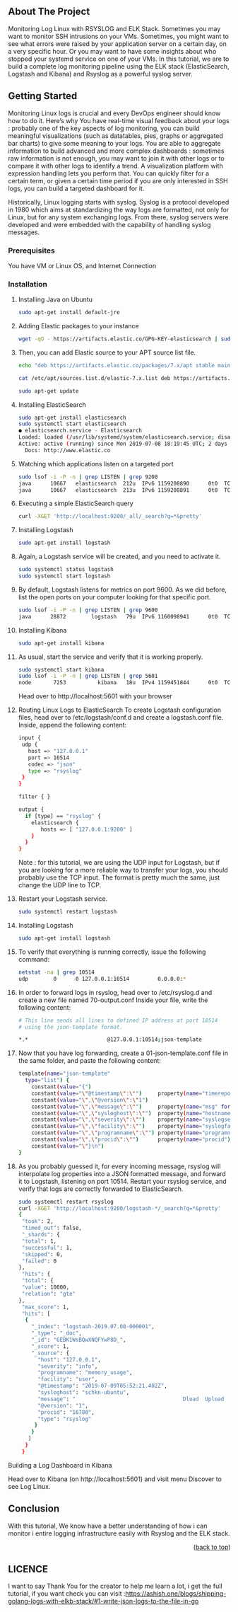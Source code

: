 <!-- ABOUT THE PROJECT -->
## About The Project

Monitoring Log Linux with RSYSLOG and ELK Stack. Sometimes you may want to monitor SSH intrusions on your VMs. Sometimes, you might want to see what errors were raised by your application server on a certain day, on a very specific hour. Or you may want to have some insights about who stopped your systemd service on one of your VMs. In this tutorial, we are to build a complete log monitoring pipeline using the ELK stack (ElasticSearch, Logstash and Kibana) and Rsyslog as a powerful syslog server.

<!-- GETTING STARTED -->
## Getting Started

Monitoring Linux logs is crucial and every DevOps engineer should know how to do it. Here’s why You have real-time visual feedback about your logs : probably one of the key aspects of log monitoring, you can build meaningful visualizations (such as datatables, pies, graphs or aggregated bar charts) to give some meaning to your logs. You are able to aggregate information to build advanced and more complex dashboards : sometimes raw information is not enough, you may want to join it with other logs or to compare it with other logs to identify a trend. A visualization platform with expression handling lets you perform that. You can quickly filter for a certain term, or given a certain time period  if you are only interested in SSH logs, you can build a targeted dashboard for it.

Historically, Linux logging starts with syslog. Syslog is a protocol developed in 1980 which aims at standardizing the way logs are formatted, not only for 
Linux, but for any system exchanging logs. From there, syslog servers were developed and were embedded with the capability of handling syslog messages. 

### Prerequisites

You have VM or Linux OS, and Internet Connection 

### Installation

1. Installing Java on Ubuntu
   ```sh
   sudo apt-get install default-jre
   ```
2. Adding Elastic packages to your instance
   ```sh
   wget -qO - https://artifacts.elastic.co/GPG-KEY-elasticsearch | sudo apt-key add -
   ```
3. Then, you can add Elastic source to your APT source list file.
   ```sh
   echo "deb https://artifacts.elastic.co/packages/7.x/apt stable main" | sudo tee -a /etc/apt/sources.list.d/elastic-7.x.list
   
   cat /etc/apt/sources.list.d/elastic-7.x.list deb https://artifacts.elastic.co/packages/7.x/apt stable main
   
   sudo apt-get update
   ```
4. Installing ElasticSearch
   ```sh
   sudo apt-get install elasticsearch
   sudo systemctl start elasticsearch
   ● elasticsearch.service - Elasticsearch
   Loaded: loaded (/usr/lib/systemd/system/elasticsearch.service; disabled; vendor preset: enabled)
   Active: active (running) since Mon 2019-07-08 18:19:45 UTC; 2 days ago
     Docs: http://www.elastic.co
   ```
5. Watching which applications listen on a targeted port 
   ```sh
   sudo lsof -i -P -n | grep LISTEN | grep 9200
   java      10667   elasticsearch  212u  IPv6 1159208890      0t0  TCP [::1]:9200 (LISTEN)
   java      10667   elasticsearch  213u  IPv6 1159208891      0t0  TCP 127.0.0.1:9200 (LISTEN)
   ```
6. Executing a simple ElasticSearch query
   ```sh
   curl -XGET 'http://localhost:9200/_all/_search?q=*&pretty'
   ```
7. Installing Logstash
   ```sh
   sudo apt-get install logstash
   ```
8. Again, a Logstash service will be created, and you need to activate it.
   ```sh
   sudo systemctl status logstash
   sudo systemctl start logstash
   ```
9. By default, Logstash listens for metrics on port 9600. As we did before, list the open ports on your computer looking for that specific port.
   ```sh
   sudo lsof -i -P -n | grep LISTEN | grep 9600
   java      28872        logstash   79u  IPv6 1160098941      0t0  TCP 127.0.0.1:9600 (LISTEN)
   ```
10. Installing Kibana
    ```sh
    sudo apt-get install kibana
    ```
11. As usual, start the service and verify that it is working properly.
    ```sh
    sudo systemctl start kibana
    sudo lsof -i -P -n | grep LISTEN | grep 5601
    node       7253          kibana   18u  IPv4 1159451844      0t0  TCP *:5601 (LISTEN)
    ```
    Head over to http://localhost:5601 with your browser 
   
12. Routing Linux Logs to ElasticSearch
    To create Logstash configuration files, head over to /etc/logstash/conf.d and create a logstash.conf file.
    Inside, append the following content:
    ```sh
    input {                                                                                      
     udp {                                                                                      
       host => "127.0.0.1"                                                                      
       port => 10514                                                                            
       codec => "json"                                                                          
       type => "rsyslog"                                                                        
     }                                                                                          
    }
    
    filter { }
    
    output {                                                                                     
      if [type] == "rsyslog" {                                                                   
        elasticsearch {                                                                          
           hosts => [ "127.0.0.1:9200" ]                                                          
        }                                                                                        
      }                                                                                          
    }      
    ```
    Note : for this tutorial, we are using the UDP input for Logstash, but if you are looking for a more reliable way to transfer your logs, you should      probably use the TCP input. The format is pretty much the same, just change the UDP line to TCP.

13. Restart your Logstash service.
    ```sh
    sudo systemctl restart logstash
    ```
14. Installing Logstash
    ```sh
    sudo apt-get install logstash
    ```
15. To verify that everything is running correctly, issue the following command:
    ```sh
    netstat -na | grep 10514
    udp        0      0 127.0.0.1:10514         0.0.0.0:* 
    ```
16. In order to forward logs in rsyslog, head over to /etc/rsyslog.d and create a new file named 70-output.conf
    Inside your file, write the following content:
    ```sh
    # This line sends all lines to defined IP address at port 10514
    # using the json-template format.

    *.*                         @127.0.0.1:10514;json-template
    ```
17. Now that you have log forwarding, create a 01-json-template.conf file in the same folder, and paste the following content:
    ```sh
    template(name="json-template"
      type="list") {
        constant(value="{")
        constant(value="\"@timestamp\":\"")     property(name="timereported" dateFormat="rfc3339")
        constant(value="\",\"@version\":\"1")
        constant(value="\",\"message\":\"")     property(name="msg" format="json")
        constant(value="\",\"sysloghost\":\"")  property(name="hostname")
        constant(value="\",\"severity\":\"")    property(name="syslogseverity-text")
        constant(value="\",\"facility\":\"")    property(name="syslogfacility-text")
        constant(value="\",\"programname\":\"") property(name="programname")
        constant(value="\",\"procid\":\"")      property(name="procid")
        constant(value="\"}\n")
    }
    ```
18. As you probably guessed it, for every incoming message, rsyslog will interpolate log properties into a JSON formatted message, and forward it to      Logstash, listening on port 10514. Restart your rsyslog service, and verify that logs are correctly forwarded to ElasticSearch.
    ```sh
    sudo systemctl restart rsyslog
    curl -XGET 'http://localhost:9200/logstash-*/_search?q=*&pretty'
    {
     "took": 2,
     "timed_out": false,
     "_shards": {
     "total": 1,
     "successful": 1,
     "skipped": 0,
     "failed": 0
    },
     "hits": {
     "total": {
     "value": 10000,
     "relation": "gte"
    },
     "max_score": 1,
     "hits": [
      {
        "_index": "logstash-2019.07.08-000001",
        "_type": "_doc",
        "_id": "GEBK1WsBQwXNQFYwP8D_",
        "_score": 1,
        "_source": {
          "host": "127.0.0.1",
          "severity": "info",
          "programname": "memory_usage",
          "facility": "user",
          "@timestamp": "2019-07-09T05:52:21.402Z",
          "sysloghost": "schkn-ubuntu",
          "message": "                                  Dload  Upload   Total   Spent    Left  Speed",
          "@version": "1",
          "procid": "16780",
          "type": "rsyslog"
         }
        }
       ]
      }
     }                
    ```
Building a Log Dashboard in Kibana

Head over to Kibana (on http://localhost:5601) and visit menu Discover to see Log Linux. 

<!-- Conclusion -->
## Conclusion

With this tutorial, We know have a better understanding of how i can monitor i entire logging infrastructure easily with Rsyslog and the ELK stack.

<p align="right">(<a href="#readme-top">back to top</a>)</p>

<!-- LICENCE -->
## LICENCE
I want to say Thank You for the creator to help me learn a lot, i get the full tutorial, if you want check you can visit :https://ashish.one/blogs/shipping-golang-logs-with-elkb-stack/#1-write-json-logs-to-the-file-in-go 

